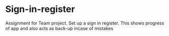 # Sign-in-register
Assignment for Team project. Set up a sign in register. This shows progress of app and also acts as back-up incase of mistakes
